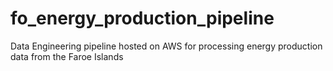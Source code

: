 # fo_energy_production_pipeline
Data Engineering pipeline hosted on AWS for processing energy production data from the Faroe Islands
